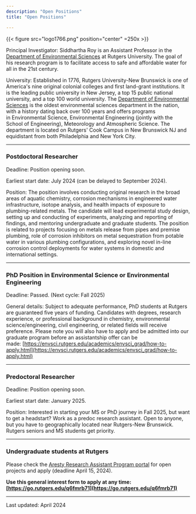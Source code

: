 ```yaml
---
description: "Open Positions"
title: "Open Positions"

---
```


{{< figure src="logo1766.png" position="center" =250x >}}

Principal Investigator: Siddhartha Roy is an Assistant Professor in the [Department of Environmental Sciences](https://envsci.rutgers.edu/) at Rutgers University. The goal of his research program is to facilitate access to safe and affordable water for all in the 21st century.

University: Established in 1776, Rutgers University-New Brunswick is one of America's nine original colonial colleges and first land-grant institutions. It is the leading public university in New Jersey, a top 15 public national university, and a top 100 world university. The [Department of Environmental Sciences](https://envsci.rutgers.edu/) is the oldest environmental sciences department in the nation, with a history dating back over 100 years and offers programs in Environmental Science, Environmental Engineering (jointly with the School of Engineering), Meteorology and Atmospheric Science. The department is located on Rutgers' Cook Campus in New Brunswick NJ and equidistant from both Philadelphia and New York City.

------

### Postdoctoral Researcher

Deadline: Position opening soon.

Earliest start date: July 2024 (can be delayed to September 2024).

Position: The position involves conducting original research in the broad areas of aquatic chemistry, corrosion mechanisms in engineered water infrastructure, isotope analysis, and health impacts of exposure to plumbing-related metals. The candidate will lead experimental study design, setting up and conducting of experiments, analyzing and reporting of findings, and mentoring undergraduate and graduate students. The position is related to projects focusing on metals release from pipes and premise plumbing, role
of corrosion inhibitors on metal sequestration from potable water in various plumbing configurations, and exploring novel in-line corrosion control deployments for water systems in domestic and international settings.

------

### PhD Position in Environmental Science or Environmental Engineering

Deadline: Passed. (Next cycle: Fall 2025)

General details: Subject to adequate performance, PhD students at Rutgers are guaranteed five years of funding. Candidates with degrees, research experience, or professional background in chemistry, environmental science/engineering, civil engineering, or related fields will receive preference. Please note you will also have to apply and be admitted into our graduate program before an assistantship offer can be made: [https://envsci.rutgers.edu/academics/envsci_grad/how-to-apply.html](https://envsci.rutgers.edu/academics/envsci_grad/how-to-apply.html)

------

### Predoctoral Researcher

Deadline: Position opening soon.

Earliest start date: January 2025.

Position: Interested in starting your MS or PhD journey in Fall 2025, but want to get a headstart? Work as a predoc research assistant. Open to anyone, but you have to geographically located near Rutgers-New Brunswick. Rutgers seniors and MS students get priority.

------

### Undergraduate students at Rutgers

Please check the [Aresty Research Assistant Program portal](https://aresty.rutgers.edu/programs/research-assistant-program) for open projects and apply (deadline April 15, 2024).  

**Use this general interest form to apply at any time: [https://go.rutgers.edu/q6fmrb71](https://go.rutgers.edu/q6fmrb71)**

------

Last updated: April 2024
